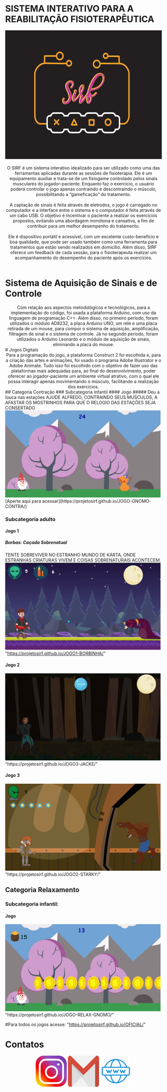 
# SISTEMA INTERATIVO PARA A REABILITAÇÃO FISIOTERAPÊUTICA

<center>
<img src="LOGO.PNG" width="558" height="414"> 
</center>

<br>
<center>
O SIRF é um sistema interativo idealizado para ser utilizado como uma das ferramentas aplicadas durante as sessões de fisioterapia. Ele é um equipamento auxiliar e trata-se de um fisiogame controlado pelos sinais musculares do jogador-paciente. Enquanto faz o exercício, o usuário poderá controlar o jogo apenas contraindo e descontraindo o músculo, possibilitando a “gameficação” do tratamento.
<br>
  <br>
A captação de sinais é feita através de eletrodos, o jogo é carregado no computador e a interface entre o sistema e o computador é feita através de um cabo USB. O objetivo é incentivar o paciente a realizar os exercícios propostos, evitando uma abordagem monótona e cansativa, a fim de contribuir para um melhor desempenho do tratamento.
<br>
  <br>
Ele é dispositivo portátil e acessível, com um excelente custo-benefício e boa qualidade, que pode ser usado também como uma ferramenta para tratamentos que estão sendo realizados em domicílio. Além disso, SIRF oferece um feedback de cada sessão, para o fisioterapeuta realizar um acompanhamento do desempenho do paciente após os exercícios.
</center>
<br>

# Sistema de Aquisição de Sinais e de Controle
<center>
Com relação aos aspectos metodológicos e tecnológicos, para a implementação do código, foi usada a plataforma Arduino, com uso da linguagem de programação C++. Além disso, no primeiro período, foram utilizados o módulo AD8232, a placa Arduino UNO, um relé e uma placa retirada de um mouse, para compor o sistema de aquisição, amplificação, filtragem de sinal e o sistema de controle. Já no segundo período, foram utilizados o Arduino Leonardo e o módulo de aquisição de sinais, eliminando a placa do mouse. 
</center>
# Jogos Digitais
<center>
Para a programação do jogo, a plataforma Construct 2 foi escolhida e, para a criação das artes e animações, foi usado o programa Adobe Illustrator e o Adobe Animate. Tudo isso foi escolhido com o objetivo de fazer uso das plataformas mais adequadas para, ao final do desenvolvimento, poder oferecer ao jogador-paciente um ambiente virtual atrativo, com o qual ele possa interagir apenas movimentando o músculo, facilitando a realização dos exercícios.
</center>
## Categoria Contração
### Subcategoria infantil
#### Jogo
##### Deu a louca nas estações
AJUDE ALFREDO, CONTRAINDO SEUS MUSCULOS, A AFASTAR OS MOSTRINHOS PARA QUE O RELOGIO DAS ESTAÇÕES SEJA CONSERTADO
<img src="icon1.png" width="500" height="280"> 
<br>
[Aperte aqui para acessar](https://projetosirf.github.io/JOGO-GNOMO-CONTRA/)

### Subcategoria adulto
#### Jogo 1
##### Borbas: Caçada Sobrenatual
TENTE SOBREVIVER NO ESTRANHO MUNDO DE KARTA, ONDE ESTRANHAS CRIATURAS VIVEM E COISAS SOBRENATURAIS ACONTECEM.
<img src="icon3.png" width="500" height="280"> 
<br>
"https://projetosirf.github.io/JOGO1-BORBINHA/"

#### Jogo 2
<img src="2020-03-22 (4).png" width="500" height="280"> 
<br>
"https://projetosirf.github.io/JOGO3-JACKE/"

#### Jogo 3
<img src="icon4.png" width="500" height="280"> 
<br>
"https://projetosirf.github.io/JOGO2-STARKY/"

## Categoria Relaxamento

### Subcategoria infantil:
#### Jogo
<img src="icon2.png" width="500" height="280"> 
<br>
"https://projetosirf.github.io/JOGO-RELAX-GNOMO/"

#Para todos os jogos acesse:
"https://projetosirf.github.io/OFICIAL/"


# Contatos
<center>
<a href="https://www.instagram.com/projetosirf" target="_blank">
<img title="INSTAGRAM" alt="NOME" src="i.png" width="100" height="100"/></a>
<a href="sirfgame10@gmail.com" target="_blank">
<img title="INSTAGRAM" alt="NOME" src="g.png" width="100" height="100"/></a>
<a href="https://www.facebook.com/maciel.araujo.3150" target="_blank">
<img title="FACEBOOK" alt="NOME" src="w.png" width="100" height="100"  /></a>
</center>
